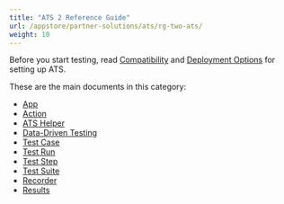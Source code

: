 ```yaml
---
title: "ATS 2 Reference Guide"
url: /appstore/partner-solutions/ats/rg-two-ats/
weight: 10
---
```


Before you start testing, read [Compatibility](/appstore/partner-solutions/ats/ov-compatibility/) and [Deployment Options](/appstore/partner-solutions/ats/ov-deployment/) for setting up ATS.

These are the main documents in this category:

* [App](/appstore/partner-solutions/ats/rg-two-app/)
* [Action](/appstore/partner-solutions/ats/rg-two-action/)
* [ATS Helper](/appstore/partner-solutions/ats/rg-two-ats-helper/)
* [Data-Driven Testing](/appstore/partner-solutions/ats/rg-two-data-driven-testing/)
* [Test Case](/appstore/partner-solutions/ats/rg-two-test-case/)
* [Test Run](/appstore/partner-solutions/ats/rg-two-test-run/)
* [Test Step](/appstore/partner-solutions/ats/rg-two-test-step/)
* [Test Suite](/appstore/partner-solutions/ats/rg-two-test-suite/)
* [Recorder](/appstore/partner-solutions/ats/rg-two-recorder/)
* [Results](/appstore/partner-solutions/ats/rg-two-results/)
